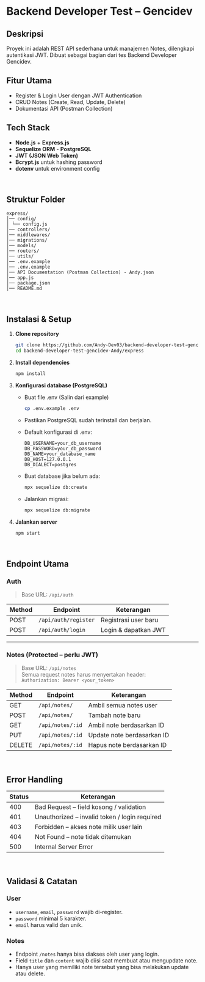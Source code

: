 # Backend Developer Test – Gencidev

## Deskripsi

Proyek ini adalah REST API sederhana untuk manajemen Notes, dilengkapi autentikasi JWT. Dibuat sebagai bagian dari tes Backend Developer Gencidev.

## Fitur Utama

- Register & Login User dengan JWT Authentication
- CRUD Notes (Create, Read, Update, Delete)
- Dokumentasi API (Postman Collection)

## Tech Stack

- **Node.js** + **Express.js**
- **Sequelize ORM** - **PostgreSQL**
- **JWT (JSON Web Token)**
- **Bcrypt.js** untuk hashing password
- **dotenv** untuk environment config

&nbsp;

## Struktur Folder

```
express/
│── config/
│ └── config.js
│── controllers/
│── middlewares/
│── migrations/
│── models/
│── routers/
│── utils/
│── .env.example
│── .env.example
│── API Documentation (Postman Collection) - Andy.json
│── app.js
│── package.json
│── README.md
```

&nbsp;

## Instalasi & Setup

1. **Clone repository**

   ```bash
   git clone https://github.com/Andy-Dev03/backend-developer-test-gencidev-Andy.git
   cd backend-developer-test-gencidev-Andy/express
   ```

2. **Install dependencies**

   ```bash
   npm install
   ```

3. **Konfigurasi database (PostgreSQL)**

   - Buat file .env (Salin dari example)

     ```bash
     cp .env.example .env
     ```

   - Pastikan PostgreSQL sudah terinstall dan berjalan.
   - Default konfigurasi di .env:

     ```
     DB_USERNAME=your_db_username
     DB_PASSWORD=your_db_password
     DB_NAME=your_database_name
     DB_HOST=127.0.0.1
     DB_DIALECT=postgres
     ```

   - Buat database jika belum ada:

     ```bash
     npx sequelize db:create
     ```

   - Jalankan migrasi:

     ```bash
     npx sequelize db:migrate
     ```

4. **Jalankan server**

   ```bash
   npm start
   ```

&nbsp;

## Endpoint Utama

### **Auth**

> Base URL: `/api/auth`

| Method | Endpoint             | Keterangan           |
| ------ | -------------------- | -------------------- |
| POST   | `/api/auth/register` | Registrasi user baru |
| POST   | `/api/auth/login`    | Login & dapatkan JWT |

---

### **Notes** (Protected – perlu JWT)

> Base URL: `/api/notes`  
> Semua request notes harus menyertakan header:  
> `Authorization: Bearer <your_token>`

| Method | Endpoint         | Keterangan                 |
| ------ | ---------------- | -------------------------- |
| GET    | `/api/notes/`    | Ambil semua notes user     |
| POST   | `/api/notes/`    | Tambah note baru           |
| GET    | `/api/notes/:id` | Ambil note berdasarkan ID  |
| PUT    | `/api/notes/:id` | Update note berdasarkan ID |
| DELETE | `/api/notes/:id` | Hapus note berdasarkan ID  |

&nbsp;

## Error Handling

| Status | Keterangan                                    |
| ------ | --------------------------------------------- |
| 400    | Bad Request – field kosong / validation       |
| 401    | Unauthorized – invalid token / login required |
| 403    | Forbidden – akses note milik user lain        |
| 404    | Not Found – note tidak ditemukan              |
| 500    | Internal Server Error                         |

&nbsp;

## Validasi & Catatan

### User

- `username`, `email`, `password` wajib di-register.
- `password` minimal 5 karakter.
- `email` harus valid dan unik.

### Notes

- Endpoint `/notes` hanya bisa diakses oleh user yang login.
- Field `title` dan `content` wajib diisi saat membuat atau mengupdate note.
- Hanya user yang memiliki note tersebut yang bisa melakukan update atau delete.
